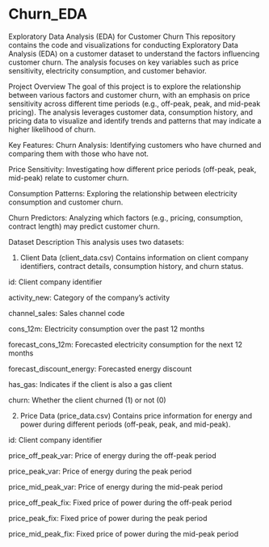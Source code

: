 # Churn_EDA
Exploratory Data Analysis (EDA) for Customer Churn
This repository contains the code and visualizations for conducting Exploratory Data Analysis (EDA) on a customer dataset to understand the factors influencing customer churn. The analysis focuses on key variables such as price sensitivity, electricity consumption, and customer behavior.

Project Overview
The goal of this project is to explore the relationship between various factors and customer churn, with an emphasis on price sensitivity across different time periods (e.g., off-peak, peak, and mid-peak pricing). The analysis leverages customer data, consumption history, and pricing data to visualize and identify trends and patterns that may indicate a higher likelihood of churn.

Key Features:
Churn Analysis: Identifying customers who have churned and comparing them with those who have not.

Price Sensitivity: Investigating how different price periods (off-peak, peak, mid-peak) relate to customer churn.

Consumption Patterns: Exploring the relationship between electricity consumption and customer churn.

Churn Predictors: Analyzing which factors (e.g., pricing, consumption, contract length) may predict customer churn.

Dataset Description
This analysis uses two datasets:

1. Client Data (client_data.csv)
Contains information on client company identifiers, contract details, consumption history, and churn status.

id: Client company identifier

activity_new: Category of the company’s activity

channel_sales: Sales channel code

cons_12m: Electricity consumption over the past 12 months

forecast_cons_12m: Forecasted electricity consumption for the next 12 months

forecast_discount_energy: Forecasted energy discount

has_gas: Indicates if the client is also a gas client

churn: Whether the client churned (1) or not (0)

2. Price Data (price_data.csv)
Contains price information for energy and power during different periods (off-peak, peak, and mid-peak).

id: Client company identifier

price_off_peak_var: Price of energy during the off-peak period

price_peak_var: Price of energy during the peak period

price_mid_peak_var: Price of energy during the mid-peak period

price_off_peak_fix: Fixed price of power during the off-peak period

price_peak_fix: Fixed price of power during the peak period

price_mid_peak_fix: Fixed price of power during the mid-peak period


